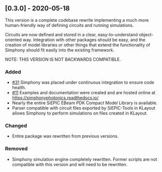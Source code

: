 ## [0.3.0] - 2020-05-18

This version is a complete codebase rewrite implementing a much more
human-friendly way of defining circuits and running simulations. 

Circuits are now defined and stored in a clear, easy-to-understand 
object-oriented way. Integration with other packages should be easy, and the
creation of model libraries or other things that extend the functionality of
Simphony should fit easily into the existing framework.

NOTE: THIS VERSION IS NOT BACKWARDS COMPATIBLE.

### Added
- [#31](https://github.com/sequoiap/simphony/issues/31) Simphony was placed 
    under continuous integration to ensure code health.
- [#11](https://github.com/BYUCamachoLab/simphony/issues/11) Examples and 
    documentation were created and are hosted online at 
    https://simphonyphotonics.readthedocs.io/
- Nearly the entire SiEPIC EBeam PDK Compact Model Library is available.
- Parser compatible with circuit files exported by SiEPIC-Tools in KLayout
    allows Simphony to perform simulations on files created in KLayout.

### Changed
- Entire package was rewritten from previous versions.

### Removed
- Simphony simulation engine completely rewritten. Former scripts are not 
    compatible with this version and will need to be rewritten.

